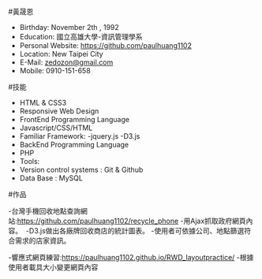 #黃晟恩 

 - Birthday: November 2th , 1992
 - Education: 國立高雄大學-資訊管理學系
 - Personal Website: https://github.com/paulhuang1102
 - Location: New Taipei City
 - E-Mail: zedozon@gmail.com
 - Mobile: 0910-151-658

#技能

 -  HTML & CSS3
  - Responsive Web Design
 - FrontEnd Programming Language
  - Javascript/CSS/HTML
 - Familiar Framework:
  -jquery.js
  -D3.js
 - BackEnd Programming Language
  - PHP
 - Tools:
  - Version control systems : Git & Github
  - Data Base : MySQL 

#作品

-台灣手機回收地點查詢網站:https://github.com/paulhuang1102/recycle_phone
  -用Ajax抓取政府網頁內容。
  -D3.js做出各廠牌回收商店的統計圖表。
  -使用者可依據公司、地點篩選符合需求的店家資訊。
  
 -響應式網頁練習:https://paulhuang1102.github.io/RWD_layoutpractice/
  -根據使用者載具大小變更網頁內容
